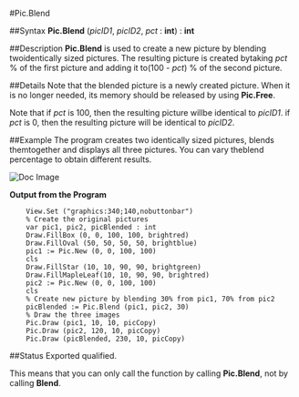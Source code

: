 
#Pic.Blend

##Syntax
**Pic.Blend** (_picID1_, _picID2_, _pct_ : **int**) : **int**


##Description
**Pic.Blend** is used to create a new picture by blending twoidentically sized pictures. The resulting picture is created bytaking _pct_ % of the first picture and adding it to(100 - _pct_) % of the second picture.


##Details
Note that the blended picture is a newly created picture. When it is no longer needed, its memory should be released by using **Pic.Free**.

Note that if _pct_ is 100, then the resulting picture willbe identical to _picID1_.  if _pct_ is 0, then the resulting picture will be identical to _picID2_.


##Example
The program creates two identically sized pictures, blends themtogether and displays all three pictures.  You can vary theblend percentage to obtain different results.



![Doc Image](pic_blend01.gif)

**Output from the Program**

        View.Set ("graphics:340;140,nobuttonbar")
        % Create the original pictures
        var pic1, pic2, picBlended : int
        Draw.FillBox (0, 0, 100, 100, brightred)
        Draw.FillOval (50, 50, 50, 50, brightblue)
        pic1 := Pic.New (0, 0, 100, 100)
        cls
        Draw.FillStar (10, 10, 90, 90, brightgreen)
        Draw.FillMapleLeaf(10, 10, 90, 90, brightred)
        pic2 := Pic.New (0, 0, 100, 100)
        cls
        % Create new picture by blending 30% from pic1, 70% from pic2
        picBlended := Pic.Blend (pic1, pic2, 30)
        % Draw the three images
        Pic.Draw (pic1, 10, 10, picCopy)
        Pic.Draw (pic2, 120, 10, picCopy)
        Pic.Draw (picBlended, 230, 10, picCopy)
        
##Status
Exported qualified.

This means that you can only call the function by calling **Pic.Blend**, not by calling **Blend**.

